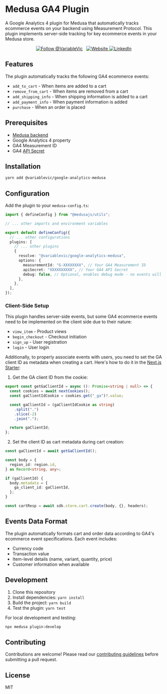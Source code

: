 # Medusa GA4 Plugin

A Google Analytics 4 plugin for Medusa that automatically tracks ecommerce events on your backend using Measurement Protocol. This plugin implements server-side tracking for key ecommerce events in your Medusa store.

<p align="center">
  <a href="https://twitter.com/intent/follow?screen_name=VariableVic" style="display: inline-block; margin-right: 8px;">
    <img src="https://img.shields.io/twitter/follow/VariableVic.svg?label=Follow%20@VariableVic" alt="Follow @VariableVic" />
  </a>

  <a href="https://victorgerbrands.nl">
    <img src="https://img.shields.io/badge/www-victorgerbrands.nl-blue.svg?style=flat" alt="Website" />
  </a>

  <a href="https://www.linkedin.com/in/victorgerbrands/">
    <img src="https://img.shields.io/badge/linkedin-victorgerbrands-blue.svg?style=flat&logo=linkedin" alt="LinkedIn" />
  </a>
</p>

## Features

The plugin automatically tracks the following GA4 ecommerce events:

- `add_to_cart` - When items are added to a cart
- `remove_from_cart` - When items are removed from a cart
- `add_shipping_info` - When shipping information is added to a cart
- `add_payment_info` - When payment information is added
- `purchase` - When an order is placed

## Prerequisites

- [Medusa backend](https://docs.medusajs.com/development/backend/install)
- Google Analytics 4 property
- GA4 Measurement ID
- GA4 [API Secret](https://support.google.com/analytics/answer/9814495)

## Installation

```bash
yarn add @variablevic/google-analytics-medusa
```

## Configuration

Add the plugin to your `medusa-config.ts`:

```typescript
import { defineConfig } from "@medusajs/utils";

// ... other imports and environment variables

export default defineConfig({
  // ... other configurations
  plugins: [
    // ... other plugins
    {
      resolve: "@variablevic/google-analytics-medusa",
      options: {
        measurementId: "G-XXXXXXXX", // Your GA4 Measurement ID
        apiSecret: "XXXXXXXXXX", // Your GA4 API Secret
        debug: false, // Optional, enables debug mode - no events will be sent to your property when debug is active!
      },
    },
  ],
});
```

### Client-Side Setup

This plugin handles server-side events, but some GA4 ecommerce events need to be implemented on the client side due to their nature:

- `view_item` - Product views
- `begin_checkout` - Checkout initiation
- `sign_up` - User registration
- `login` - User login

Additionally, to properly associate events with users, you need to set the GA client ID as metadata when creating a cart. Here's how to do it in the [Next.js Starter](https://github.com/medusajs/nextjs-starter-medusa):

1. Get the GA client ID from the cookie:

```typescript
export const getGaClientId = async (): Promise<string | null> => {
  const cookies = await nextCookies();
  const gaClientIdCookie = cookies.get("_ga")?.value;

  const gaClientId = (gaClientIdCookie as string)
    .split(".")
    .slice(-2)
    .join(".");

  return gaClientId;
};
```

2. Set the client ID as cart metadata during cart creation:

```typescript
const gaClientId = await getGaClientId();

const body = {
  region_id: region.id,
} as Record<string, any>;

if (gaClientId) {
  body.metadata = {
    ga_client_id: gaClientId,
  };
}

const cartResp = await sdk.store.cart.create(body, {}, headers);
```

## Events Data Format

The plugin automatically formats cart and order data according to GA4's ecommerce event specifications. Each event includes:

- Currency code
- Transaction value
- Item-level details (name, variant, quantity, price)
- Customer information when available

## Development

1. Clone this repository
2. Install dependencies: `yarn install`
3. Build the project: `yarn build`
4. Test the plugin: `yarn test`

For local development and testing:

```bash
npx medusa plugin:develop
```

## Contributing

Contributions are welcome! Please read our [contributing guidelines](CONTRIBUTING.md) before submitting a pull request.

## License

MIT
